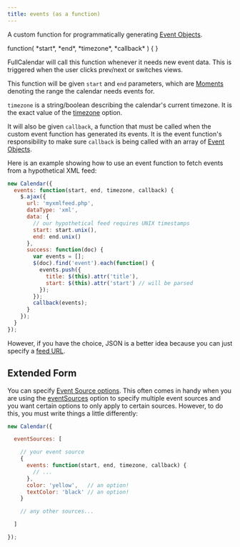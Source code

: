 ```yaml
---
title: events (as a function)
---
```


A custom function for programmatically generating [Event Objects](event-object).

<div class='spec' markdown='1'>
function( *start*, *end*, *timezone*, *callback* ) { }
</div>

FullCalendar will call this function whenever it needs new event data. This is triggered when the user clicks prev/next or switches views.

This function will be given `start` and `end` parameters, which are [Moments](moment) denoting the range the calendar needs events for.

`timezone` is a string/boolean describing the calendar's current timezone. It is the exact value of the [timezone](timezone) option.

It will also be given `callback`, a function that must be called when the custom event function has generated its events. It is the event function's responsibility to make sure `callback` is being called with an array of [Event Objects](event-object).

Here is an example showing how to use an event function to fetch events from a hypothetical XML feed:

```js
new Calendar({
  events: function(start, end, timezone, callback) {
    $.ajax({
      url: 'myxmlfeed.php',
      dataType: 'xml',
      data: {
        // our hypothetical feed requires UNIX timestamps
        start: start.unix(),
        end: end.unix()
      },
      success: function(doc) {
        var events = [];
        $(doc).find('event').each(function() {
          events.push({
            title: $(this).attr('title'),
            start: $(this).attr('start') // will be parsed
          });
        });
        callback(events);
      }
    });
  }
});
```

However, if you have the choice, JSON is a better idea because you can just specify a [feed URL](events-json-feed).

## Extended Form

You can specify [Event Source options](event-source-object#options). This often comes in handy when you are using the [eventSources](eventSources) option to specify multiple event sources and you want certain options to only apply to certain sources. However, to do this, you must write things a little differently:

```js
new Calendar({

  eventSources: [

    // your event source
    {
      events: function(start, end, timezone, callback) {
        // ...
      },
      color: 'yellow',   // an option!
      textColor: 'black' // an option!
    }

    // any other sources...

  ]

});
```
